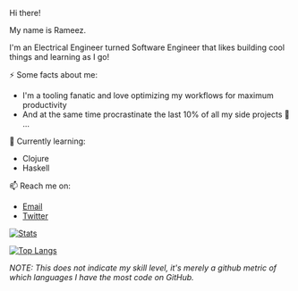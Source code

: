 Hi there!

My name is Rameez. 

I'm an Electrical Engineer turned Software Engineer that likes building cool things and learning as I go!

⚡ Some facts about me:
- I'm a tooling fanatic and love optimizing my workflows for maximum productivity 
- And at the same time procrastinate the last 10% of all my side projects 🤔 ...

🌱 Currently learning:
- Clojure
- Haskell

📫 Reach me on:
- [Email](mailto:rameezkhan@protonmail.com)
- [Twitter](https://twitter.com/RameezKhanSA)

[![Stats](https://github-readme-stats.vercel.app/api?username=rameezk&show_icons=true&theme=buefy&count_private=true)](https://github.com/anuraghazra/github-readme-stats)

[![Top Langs](https://github-readme-stats.vercel.app/api/top-langs/?username=rameezk&layout=compact)](https://github.com/anuraghazra/github-readme-stats)

_NOTE: This does not indicate my skill level, it's merely a github metric of which languages I have the most code on GitHub._

<!--
**rameezk/rameezk** is a ✨ _special_ ✨ repository because its `README.md` (this file) appears on your GitHub profile.

Here are some ideas to get you started:

- 🔭 I’m currently working on ...
- 🌱 I’m currently learning ...
- 👯 I’m looking to collaborate on ...
- 🤔 I’m looking for help with ...
- 💬 Ask me about ...
- 📫 How to reach me: ...
- 😄 Pronouns: ...
- ⚡ Fun fact: ...
-->
